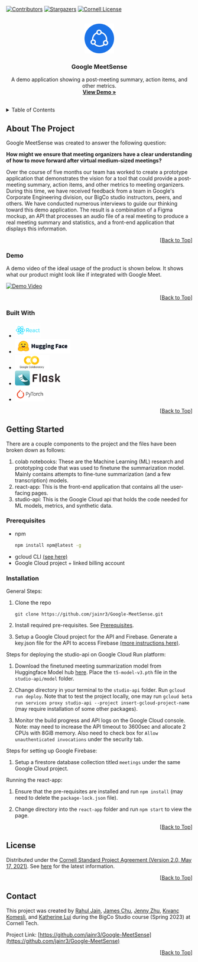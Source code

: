 <a name="readme-top"></a>

[![Contributors][contributors-shield]][contributors-url]
[![Stargazers][stars-shield]][stars-url]
[![Cornell License][license-shield]][license-url]

<!-- PROJECT LOGO -->
<br />
<div align="center">
  <a href="https://github.com/jainr3/Google-MeetSense">
    <img src="img/logo.png" alt="Logo" width="80" height="80">
  </a>

  <h3 align="center">Google MeetSense</h3>

  <p align="center">
    A demo application showing a post-meeting summary, action items, and other metrics.
    <br />
    <a href="https://github.com/jainr3/Google-MeetSense#demo"><strong>View Demo »</strong></a>
    <br />
    <br />
  </p>
</div>

<!-- TABLE OF CONTENTS -->
<details>
  <summary>Table of Contents</summary>
  <ol>
    <li>
      <a href="#about-the-project">About The Project</a>
      <ul>
        <li><a href="#demo">Demo</a></li>
        <li><a href="#built-with">Built With</a></li>
      </ul>
    </li>
    <li>
      <a href="#getting-started">Getting Started</a>
      <ul>
        <li><a href="#prerequisites">Prerequisites</a></li>
        <li><a href="#installation">Installation</a></li>
      </ul>
    </li>
    <li><a href="#license">License</a></li>
    <li><a href="#contact">Contact</a></li>
  </ol>
</details>

<!-- ABOUT THE PROJECT -->
## About The Project

Google MeetSense was created to answer the following question:

**How might we ensure that meeting organizers have a clear understanding of how to move forward after virtual medium-sized meetings?**

Over the course of five months our team has worked to create a prototype application that demonstrates the vision for a tool that could provide a post-meeting summary, action items, and other metrics to meeting organizers. During this time, we have received feedback from a team in Google's Corporate Engineering division, our BigCo studio instructors, peers, and others. We have conducted numerous interviews to guide our thinking toward this demo application. The result is a combination of a Figma mockup, an API that processes an audio file of a real meeting to produce a real meeting summary and statistics, and a front-end application that displays this information.

<p align="right">[<a href="#readme-top">Back to Top</a>]</p>

### Demo

A demo video of the ideal usage of the product is shown below. It shows what our product might look like if integrated with Google Meet.

[![Demo Video](https://img.youtube.com/vi/DLU3H-Teb3E/0.jpg)](https://www.youtube.com/watch?v=DLU3H-Teb3E)

<p align="right">[<a href="#readme-top">Back to Top</a>]</p>


### Built With

* <a href="https://reactjs.org/"><img src="img/react.png" height="40"></a>
* <a href="https://huggingface.co/"><img src="img/hf-logo-with-title.png" height="40" ></a>
* <a href="https://colab.research.google.com/"><img src="img/colab_favicon_256px.png" height="40" ></a>
* <a href="https://flask.palletsprojects.com/en/2.3.x/"><img src="img/flask-horizontal.png" height="40" ></a>
* <a href="https://pytorch.org/"><img src="img/pytorch.png" height="40" ></a>

<p align="right">[<a href="#readme-top">Back to Top</a>]</p>

<!-- GETTING STARTED -->
## Getting Started

There are a couple components to the project and the files have been broken down as follows:

1. colab notebooks: These are the Machine Learning (ML) research and prototyping code that was used to finetune the summarization model. Mainly contains attempts to fine-tune summarization (and a few transcription) models.
2. react-app: This is the front-end application that contains all the user-facing pages.
3. studio-api: This is the Google Cloud api that holds the code needed for ML models, metrics, and synthetic data.

### Prerequisites

* npm
  ```sh
  npm install npm@latest -g
  ```
* gcloud CLI [(see here)](https://cloud.google.com/run/docs/setup)
* Google Cloud project + linked billing account

### Installation

General Steps:

1. Clone the repo
   ```
   git clone https://github.com/jainr3/Google-MeetSense.git
   ```

2. Install required pre-requisites. See <a href="#prerequisites">Prerequisites</a>.

3. Setup a Google Cloud project for the API and Firebase. Generate a key.json file for the API to access Firebase [(more instructions here)](https://medium.com/google-cloud/building-a-flask-python-crud-api-with-cloud-firestore-firebase-and-deploying-on-cloud-run-29a10c502877).

Steps for deploying the studio-api on Google Cloud Run platform:

1. Download the finetuned meeting summarization model from Huggingface Model hub [here](https://huggingface.co/jainr3/t5-finetuned-meetings). Place the `t5-model-v3.pth` file in the `studio-api/model` folder.

2. Change directory in your terminal to the `studio-api` folder. Run `gcloud run deploy`. Note that to test the project locally, one may run `gcloud beta run services proxy studio-api --project insert-gcloud-project-name` (may require installation of some other packages).

3. Monitor the build progress and API logs on the Google Cloud console. Note: may need to increase the API timeout to 3600sec and allocate 2 CPUs with 8GiB memory. Also need to check box for `Allow unauthenticated invocations` under the security tab.

Steps for setting up Google Firebase:

1. Setup a firestore database collection titled `meetings` under the same Google Cloud project.

Running the react-app:

1. Ensure that the pre-requisites are installed and run `npm install` (may need to delete the `package-lock.json` file).

2. Change directory into the `react-app` folder and run `npm start` to view the page.

<p align="right">[<a href="#readme-top">Back to Top</a>]</p>

<!-- LICENSE -->
## License

Distributed under the [Cornell Standard Project Agreement (Version 2.0, May 17, 2021)](./img/CSP-EC-Agreement-v2.0.docx.pdf). See [here](https://tech.cornell.edu/csp/) for the latest information.

<p align="right">[<a href="#readme-top">Back to Top</a>]</p>

<!-- CONTACT -->
## Contact

This project was created by [Rahul Jain](https://github.com/jainr3), [James Chu](https://github.com/manguoman), [Jenny Zhu](https://github.com/jennyzzhu), [Kıvanç Komesli](https://github.com/komeslik), and [Katherine Lui](https://github.com/katherinelui) during the BigCo Studio course (Spring 2023) at Cornell Tech. 

Project Link: [https://github.com/jainr3/Google-MeetSense](https://github.com/jainr3/Google-MeetSense)

<p align="right">[<a href="#readme-top">Back to Top</a>]</p>

[contributors-shield]: https://img.shields.io/github/contributors/jainr3/Google-MeetSense.svg?style=for-the-badge
[contributors-url]: https://github.com/jainr3/Google-MeetSense/graphs/contributors
[stars-shield]: https://img.shields.io/github/stars/jainr3/Google-MeetSense.svg?style=for-the-badge
[stars-url]: https://github.com/jainr3/Google-MeetSense/stargazers
[license-shield]: https://img.shields.io/badge/LICENSE-Cornell%20Standard%20Project%20Agreement-red
[license-url]: img/CSP-EC-Agreement-v2.0.docx.pdf
[product-screenshot]: img/thumbnail.png
